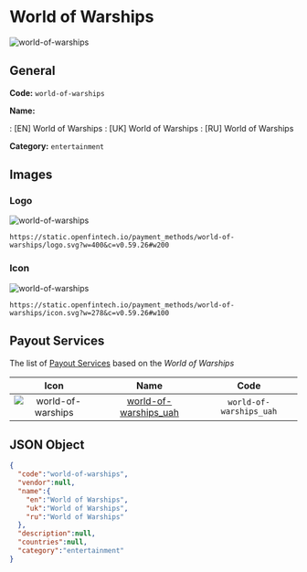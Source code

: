 
# World of Warships 
![world-of-warships](https://static.openfintech.io/payment_methods/world-of-warships/logo.svg?w=400&c=v0.59.26#w200)  

## General 
**Code:** `world-of-warships` 
 
**Name:** 
 
:	[EN] World of Warships 
:	[UK] World of Warships 
:	[RU] World of Warships 
 
**Category:** `entertainment` 
 

## Images 

### Logo 
![world-of-warships](https://static.openfintech.io/payment_methods/world-of-warships/logo.svg?w=400&c=v0.59.26#w200)  

```
https://static.openfintech.io/payment_methods/world-of-warships/logo.svg?w=400&c=v0.59.26#w200
```  

### Icon 
![world-of-warships](https://static.openfintech.io/payment_methods/world-of-warships/icon.svg?w=278&c=v0.59.26#w100)  

```
https://static.openfintech.io/payment_methods/world-of-warships/icon.svg?w=278&c=v0.59.26#w100
```  

## Payout Services 
 
The list of [Payout Services](/payout-services/) based on the _World of Warships_ 

|Icon|Name|Code| 
|:---:|:---:|:---:| 
|![world-of-warships](https://static.openfintech.io/payout_methods/world-of-warships/icon.svg?w=278&c=v0.59.26#w40) |[world-of-warships_uah](/payout-services/world-of-warships_uah/)|`world-of-warships_uah`| 
 

## JSON Object 

```json
{
  "code":"world-of-warships",
  "vendor":null,
  "name":{
    "en":"World of Warships",
    "uk":"World of Warships",
    "ru":"World of Warships"
  },
  "description":null,
  "countries":null,
  "category":"entertainment"
}
```  
